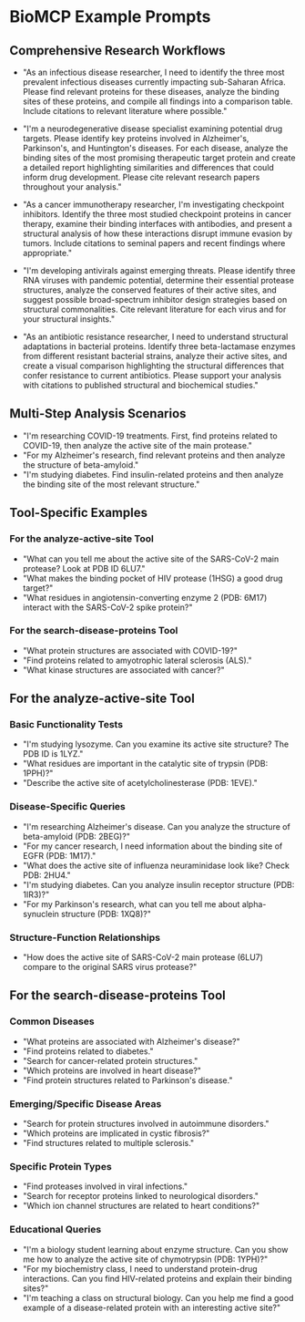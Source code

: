 # BioMCP Example Prompts

## Comprehensive Research Workflows
- "As an infectious disease researcher, I need to identify the three most prevalent infectious diseases currently impacting sub-Saharan Africa. Please find relevant proteins for these diseases, analyze the binding sites of these proteins, and compile all findings into a comparison table. Include citations to relevant literature where possible."

- "I'm a neurodegenerative disease specialist examining potential drug targets. Please identify key proteins involved in Alzheimer's, Parkinson's, and Huntington's diseases. For each disease, analyze the binding sites of the most promising therapeutic target protein and create a detailed report highlighting similarities and differences that could inform drug development. Please cite relevant research papers throughout your analysis."

- "As a cancer immunotherapy researcher, I'm investigating checkpoint inhibitors. Identify the three most studied checkpoint proteins in cancer therapy, examine their binding interfaces with antibodies, and present a structural analysis of how these interactions disrupt immune evasion by tumors. Include citations to seminal papers and recent findings where appropriate."

- "I'm developing antivirals against emerging threats. Please identify three RNA viruses with pandemic potential, determine their essential protease structures, analyze the conserved features of their active sites, and suggest possible broad-spectrum inhibitor design strategies based on structural commonalities. Cite relevant literature for each virus and for your structural insights."

- "As an antibiotic resistance researcher, I need to understand structural adaptations in bacterial proteins. Identify three beta-lactamase enzymes from different resistant bacterial strains, analyze their active sites, and create a visual comparison highlighting the structural differences that confer resistance to current antibiotics. Please support your analysis with citations to published structural and biochemical studies."

## Multi-Step Analysis Scenarios
- "I'm researching COVID-19 treatments. First, find proteins related to COVID-19, then analyze the active site of the main protease."
- "For my Alzheimer's research, find relevant proteins and then analyze the structure of beta-amyloid."
- "I'm studying diabetes. Find insulin-related proteins and then analyze the binding site of the most relevant structure."

## Tool-Specific Examples

### For the analyze-active-site Tool
- "What can you tell me about the active site of the SARS-CoV-2 main protease? Look at PDB ID 6LU7."
- "What makes the binding pocket of HIV protease (1HSG) a good drug target?"
- "What residues in angiotensin-converting enzyme 2 (PDB: 6M17) interact with the SARS-CoV-2 spike protein?"

### For the search-disease-proteins Tool
- "What protein structures are associated with COVID-19?"
- "Find proteins related to amyotrophic lateral sclerosis (ALS)."
- "What kinase structures are associated with cancer?"

## For the analyze-active-site Tool

### Basic Functionality Tests
- "I'm studying lysozyme. Can you examine its active site structure? The PDB ID is 1LYZ."
- "What residues are important in the catalytic site of trypsin (PDB: 1PPH)?"
- "Describe the active site of acetylcholinesterase (PDB: 1EVE)."

### Disease-Specific Queries
- "I'm researching Alzheimer's disease. Can you analyze the structure of beta-amyloid (PDB: 2BEG)?"
- "For my cancer research, I need information about the binding site of EGFR (PDB: 1M17)."
- "What does the active site of influenza neuraminidase look like? Check PDB: 2HU4."
- "I'm studying diabetes. Can you analyze insulin receptor structure (PDB: 1IR3)?"
- "For my Parkinson's research, what can you tell me about alpha-synuclein structure (PDB: 1XQ8)?"

### Structure-Function Relationships
- "How does the active site of SARS-CoV-2 main protease (6LU7) compare to the original SARS virus protease?"

## For the search-disease-proteins Tool

### Common Diseases
- "What proteins are associated with Alzheimer's disease?"
- "Find proteins related to diabetes."
- "Search for cancer-related protein structures."
- "Which proteins are involved in heart disease?"
- "Find protein structures related to Parkinson's disease."

### Emerging/Specific Disease Areas
- "Search for protein structures involved in autoimmune disorders."
- "Which proteins are implicated in cystic fibrosis?"
- "Find structures related to multiple sclerosis."

### Specific Protein Types
- "Find proteases involved in viral infections."
- "Search for receptor proteins linked to neurological disorders."
- "Which ion channel structures are related to heart conditions?"

### Educational Queries
- "I'm a biology student learning about enzyme structure. Can you show me how to analyze the active site of chymotrypsin (PDB: 1YPH)?"
- "For my biochemistry class, I need to understand protein-drug interactions. Can you find HIV-related proteins and explain their binding sites?"
- "I'm teaching a class on structural biology. Can you help me find a good example of a disease-related protein with an interesting active site?"